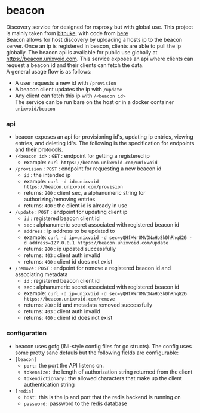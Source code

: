 # beacon

Discovery service for designed for nsproxy but with global use.  This project is mainly taken from
[bitnuke](https://bitnuke.io), with code from
[here](https://git.unixvoid.com/mfaltys/bitnuke)  
Beacon allows for host discovery by uploading a hosts ip to the beacon server.
Once an ip is registered in beacon, clients are able to pull the ip globally.
The beacon api is available for public use globally at
https://beacon.unixvoid.com.  This service exposes an api where clients can
request a beacon id and their clients can fetch the data.  
A general usage flow is as follows:  
- A user requests a new id with `/provision`
- A beacon client updates the ip with `/update`
- Any client can fetch this ip with `/<beacon id>`  
The service can be run bare on the host or in a docker container
`unixvoid/beacon`

### api
- beacon exposes an api for provisioning id's, updating ip entries, viewing
  entries, and deleting id's.  The following  is the specification for endpoints
  and their protocols.
- `/<beacon id>` : `GET` : endpoint for getting a registered ip
  - example: `curl https://beacon.unixvoid.com/unixvoid`
- `/provision` : `POST` : endpoint for requesting a new beacon id
  - `id` : the intended ip
  - example: `curl -d id=unixvoid https://beacon.unixvoid.com/provision`
  - returns: `200` : client sec, a alphanumeric string for authorizing/removing
    entries
  - returns: `400` : the client id is already in use
- `/update` : `POST` : endpoint for updating client ip
  - `id` : registered beacon client id
  - `sec` : alphanumeric secret associated with registered beacon id
  - `address` : ip address to be updated to
  - example: `curl -d ip=unixvoid -d sec=yQHfXWrUMVDNaHoSkDhRhqG26 -d
    address=127.0.0.1 https://beacon.unixvoid.com/update`
  - returns: `200` : ip updated successfully
  - returns: `403` : client auth invalid
  - returns: `400` : client id does not exist
- `/remove` : `POST` : endpoint for remove a registered beacon id and
  associating metadata
  - `id` : registered beacon client id
  - `sec` : alphanumeric secret associated with registered beacon id
  - example: `curl -d ip=unixvoid -d sec=yQHfXWrUMVDNaHoSkDhRhqG26 https://beacon.unixvoid.com/remove`
  - returns: `200` : id and metadata removed successfully
  - returns: `403` : client auth invalid
  - returns: `400` : client id does not exist

### configuration
- beacon uses gcfg (INI-style config files for go structs).  The config uses some pretty sane defauls but the following fields are configurable:  
- `[beacon]`
  - `port:`  the port the API listens on.
  - `tokensize:` the length of authorization string returned from the client
  - `tokendictionary:` the allowed characters that make up the client
    authentication string
- `[redis]`
  - `host:`  this is the ip and port that the redis backend is running on  
  - `password:`  password to the redis database
